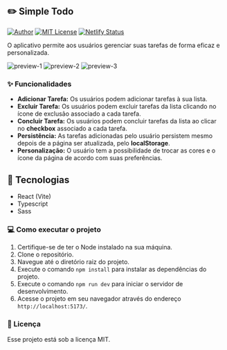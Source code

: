 ## ✏️ Simple Todo

[![Author](https://img.shields.io/badge/author-ClodoaldoDantas-f87171)](https://github.com/ClodoaldoDantas)
[![MIT License](https://img.shields.io/badge/License-MIT-f87171.svg)](https://choosealicense.com/licenses/mit/)
[![Netlify Status](https://api.netlify.com/api/v1/badges/e7fe662d-47e2-4881-9e5d-10ed5651f608/deploy-status)](https://app.netlify.com/sites/simple-app-todos/deploys)

O aplicativo permite aos usuários gerenciar suas tarefas de forma eficaz e personalizada.

![preview-1](https://github.com/ClodoaldoDantas/simple-todo/assets/32376905/7d84b81b-7db5-4a86-b10d-71b62f9994f6)
![preview-2](https://github.com/ClodoaldoDantas/simple-todo/assets/32376905/db4f8869-7426-464a-bfef-a27908da4b76)
![preview-3](https://github.com/ClodoaldoDantas/simple-todo/assets/32376905/f8a2d1c5-a203-40b7-8b18-6ec404466abd)


### ✨ Funcionalidades

- **Adicionar Tarefa:** Os usuários podem adicionar tarefas à sua lista.
- **Excluir Tarefa:** Os usuários podem excluir tarefas da lista clicando no ícone de exclusão associado a cada tarefa.
- **Concluir Tarefa:** Os usuários podem concluir tarefas da lista ao clicar no **checkbox** associado a cada tarefa.
- **Persistência:** As tarefas adicionadas pelo usuário persistem mesmo depois de a página ser atualizada, pelo **localStorage**.
- **Personalização:** O usuário tem a possibilidade de trocar as cores e o ícone da página de acordo com suas preferências.

## 🚀 Tecnologias

- React (Vite)
- Typescript
- Sass

 ### 💻 Como executar o projeto

1. Certifique-se de ter o Node instalado na sua máquina.
2. Clone o repositório.
3. Navegue até o diretório raiz do projeto.
4. Execute o comando `npm install` para instalar as dependências do projeto.
5. Execute o comando `npm run dev` para iniciar o servidor de desenvolvimento.
6. Acesse o projeto em seu navegador através do endereço `http://localhost:5173/`.

### 📝 Licença
Esse projeto está sob a licença MIT.
